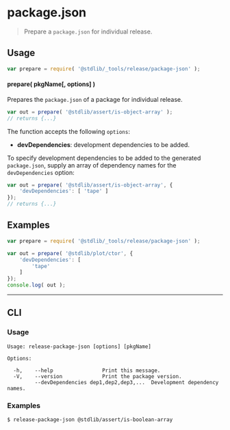 <!--

@license Apache-2.0

Copyright (c) 2019 The Stdlib Authors.

Licensed under the Apache License, Version 2.0 (the "License");
you may not use this file except in compliance with the License.
You may obtain a copy of the License at

   http://www.apache.org/licenses/LICENSE-2.0

Unless required by applicable law or agreed to in writing, software
distributed under the License is distributed on an "AS IS" BASIS,
WITHOUT WARRANTIES OR CONDITIONS OF ANY KIND, either express or implied.
See the License for the specific language governing permissions and
limitations under the License.

-->

# package.json

> Prepare a `package.json` for individual release.

<!-- Section to include introductory text. Make sure to keep an empty line after the intro `section` element and another before the `/section` close. -->

<section class="intro">

</section>

<!-- /.intro -->

<!-- Package usage documentation. -->

<section class="usage">

## Usage

```javascript
var prepare = require( '@stdlib/_tools/release/package-json' );
```

#### prepare( pkgName\[, options] )

Prepares the `package.json` of a package for individual release.

```javascript
var out = prepare( '@stdlib/assert/is-object-array' );
// returns {...}
```

The function accepts the following `options`:

-   **devDependencies**: development dependencies to be added.

To specify development dependencies to be added to the generated `package.json`, supply an array of dependency names for the `devDependencies` option:

```javascript
var out = prepare( '@stdlib/assert/is-object-array', {
    'devDependencies': [ 'tape' ]
});
// returns {...}
```

</section>

<!-- /.usage -->

<!-- Package usage notes. Make sure to keep an empty line after the `section` element and another before the `/section` close. -->

<section class="notes">

</section>

<!-- /.notes -->

<!-- Package usage examples. -->

<section class="examples">

## Examples

<!-- eslint no-undef: "error" -->

```javascript
var prepare = require( '@stdlib/_tools/release/package-json' );

var out = prepare( '@stdlib/plot/ctor', {
    'devDependencies': [
        'tape'
    ]
});
console.log( out );
```

</section>

<!-- /.examples -->

<!-- Section for describing a command-line interface. -->

* * *

<section class="cli">

## CLI

<!-- CLI usage documentation. -->

<section class="usage">

### Usage

```text
Usage: release-package-json [options] [pkgName]

Options:

  -h,    --help                Print this message.
  -V,    --version             Print the package version.
         --devDependencies dep1,dep2,dep3,...  Development dependency names.
```

</section>

<!-- /.usage -->

<!-- CLI usage notes. Make sure to keep an empty line after the `section` element and another before the `/section` close. -->

<section class="notes">

</section>

<!-- /.notes -->

<!-- CLI usage examples. -->

<section class="examples">

### Examples

```bash
$ release-package-json @stdlib/assert/is-boolean-array
```

</section>

<!-- /.examples -->

</section>

<!-- /.cli -->

<!-- Section to include cited references. If references are included, add a horizontal rule *before* the section. Make sure to keep an empty line after the `section` element and another before the `/section` close. -->

<section class="references">

</section>

<!-- /.references -->

<!-- Section for related `stdlib` packages. Do not manually edit this section, as it is automatically populated. -->

<section class="related">

</section>

<!-- /.related -->

<!-- Section for all links. Make sure to keep an empty line after the `section` element and another before the `/section` close. -->

<section class="links">

</section>

<!-- /.links -->
